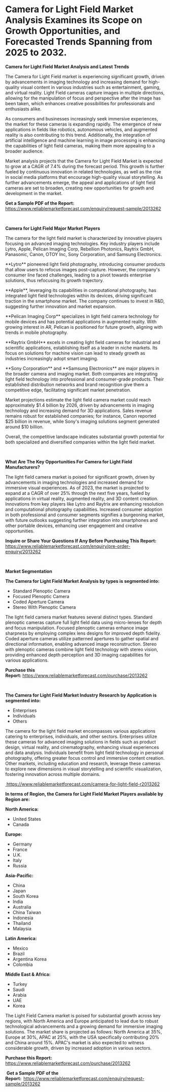 <p><h1>Camera for Light Field Market Analysis Examines its Scope on Growth Opportunities, and Forecasted Trends Spanning from 2025 to 2032.</h1></p><p><strong>Camera for Light Field Market Analysis and Latest Trends</strong></p>
<p><p>The Camera for Light Field market is experiencing significant growth, driven by advancements in imaging technology and increasing demand for high-quality visual content in various industries such as entertainment, gaming, and virtual reality. Light Field cameras capture images in multiple directions, allowing for the manipulation of focus and perspective after the image has been taken, which enhances creative possibilities for professionals and enthusiasts alike.</p><p>As consumers and businesses increasingly seek immersive experiences, the market for these cameras is expanding rapidly. The emergence of new applications in fields like robotics, autonomous vehicles, and augmented reality is also contributing to this trend. Additionally, the integration of artificial intelligence and machine learning in image processing is enhancing the capabilities of light field cameras, making them more appealing to a broader audience.</p><p>Market analysis projects that the Camera for Light Field Market is expected to grow at a CAGR of 7.4% during the forecast period. This growth is further fueled by continuous innovation in related technologies, as well as the rise in social media platforms that encourage high-quality visual storytelling. As further advancements emerge, the appeal and applications of light field cameras are set to broaden, creating new opportunities for growth and development in the market.</p></p>
<p><strong>Get a Sample PDF of the Report:&nbsp;</strong> <a href="https://www.reliablemarketforecast.com/enquiry/request-sample/2013262?utm_campaign=3036&utm_medium=2&utm_source=Github&utm_content=ia&utm_term=15042025&utm_id=camera-for-light-field">https://www.reliablemarketforecast.com/enquiry/request-sample/2013262</a></p>
<p>&nbsp;</p>
<p><strong>Camera for Light Field Major Market Players</strong></p>
<p><p>The camera for the light field market is characterized by innovative players focusing on advanced imaging technologies. Key industry players include Lytro, Apple, Pelican Imaging Corp, Rebellion Photonics, Raytrix GmbH, Panasonic, Canon, OTOY Inc, Sony Corporation, and Samsung Electronics.</p><p>**Lytro** pioneered light field photography, introducing consumer products that allow users to refocus images post-capture. However, the company's consumer line faced challenges, leading to a pivot towards enterprise solutions, thus refocusing its growth trajectory.</p><p>**Apple**, leveraging its capabilities in computational photography, has integrated light field technologies within its devices, driving significant traction in the smartphone market. The company continues to invest in R&D, suggesting further innovation and market expansion.</p><p>**Pelican Imaging Corp** specializes in light field camera technology for mobile devices and has potential applications in augmented reality. With growing interest in AR, Pelican is positioned for future growth, aligning with trends in mobile photography.</p><p>**Raytrix GmbH** excels in creating light field cameras for industrial and scientific applications, establishing itself as a leader in niche markets. Its focus on solutions for machine vision can lead to steady growth as industries increasingly adopt smart imaging.</p><p>**Sony Corporation** and **Samsung Electronics** are major players in the broader camera and imaging market. Both companies are integrating light field technology into professional and consumer-grade products. Their established distribution networks and brand recognition give them a competitive edge, facilitating significant market penetration.</p><p>Market projections estimate the light field camera market could reach approximately $1.4 billion by 2026, driven by advancements in imaging technology and increasing demand for 3D applications. Sales revenue remains robust for established companies; for instance, Canon reported $25 billion in revenue, while Sony's imaging solutions segment generated around $10 billion.</p><p>Overall, the competitive landscape indicates substantial growth potential for both specialized and diversified companies within the light field market.</p></p>
<p>&nbsp;</p>
<p><strong>What Are The Key Opportunities For Camera for Light Field Manufacturers?</strong></p>
<p><p>The light field camera market is poised for significant growth, driven by advancements in imaging technologies and increased demand for immersive visual experiences. As of 2023, the market is projected to expand at a CAGR of over 25% through the next five years, fueled by applications in virtual reality, augmented reality, and 3D content creation. Innovations from key players like Lytro and Raytrix are enhancing resolution and computational photography capabilities. Increased consumer adoption in both professional and consumer segments signifies a burgeoning market, with future outlooks suggesting further integration into smartphones and other portable devices, enhancing user engagement and creative opportunities.</p></p>
<p><strong>Inquire or Share Your Questions If Any Before Purchasing This Report:</strong> <a href="https://www.reliablemarketforecast.com/enquiry/pre-order-enquiry/2013262?utm_campaign=3036&utm_medium=2&utm_source=Github&utm_content=ia&utm_term=15042025&utm_id=camera-for-light-field">https://www.reliablemarketforecast.com/enquiry/pre-order-enquiry/2013262</a></p>
<p>&nbsp;</p>
<p><strong>Market Segmentation</strong></p>
<p><strong>The Camera for Light Field Market Analysis by types is segmented into:</strong></p>
<p><ul><li>Standard Plenoptic Camera</li><li>Focused Plenoptic Camera</li><li>Coded Aperture Camera</li><li>Stereo With Plenoptic Camera</li></ul></p>
<p><p>The light field camera market features several distinct types. Standard plenoptic cameras capture full light field data using micro-lenses for depth and focus manipulation. Focused plenoptic cameras enhance image sharpness by employing complex lens designs for improved depth fidelity. Coded aperture cameras utilize patterned apertures to gather spatial and directional information, enabling advanced image reconstruction. Stereo with plenoptic cameras combine light field technology with stereo vision, providing enhanced depth perception and 3D imaging capabilities for various applications.</p></p>
<p><strong>Purchase this Report:&nbsp;</strong><a href="https://www.reliablemarketforecast.com/purchase/2013262?utm_campaign=3036&utm_medium=2&utm_source=Github&utm_content=ia&utm_term=15042025&utm_id=camera-for-light-field">https://www.reliablemarketforecast.com/purchase/2013262</a></p>
<p>&nbsp;</p>
<p><strong>The Camera for Light Field Market Industry Research by Application is segmented into:</strong></p>
<p><ul><li>Enterprises</li><li>Individuals</li><li>Others</li></ul></p>
<p><p>The camera for the light field market encompasses various applications catering to enterprises, individuals, and other sectors. Enterprises utilize these cameras for advanced imaging solutions in fields such as product design, virtual reality, and cinematography, enhancing visual experiences and data analysis. Individuals benefit from light field technology in personal photography, offering greater focus control and immersive content creation. Other markets, including education and research, leverage these cameras to explore new dimensions in visual storytelling and scientific visualization, fostering innovation across multiple domains.</p></p>
<p><a href="https://www.reliablemarketforecast.com/camera-for-light-field-r2013262?utm_campaign=3036&utm_medium=2&utm_source=Github&utm_content=ia&utm_term=15042025&utm_id=camera-for-light-field">&nbsp;https://www.reliablemarketforecast.com/camera-for-light-field-r2013262</a></p>
<p><strong>In terms of Region, the Camera for Light Field Market Players available by Region are:</strong></p>
<p>
    <p> <strong> North America: </strong>
        <ul>
            <li>United States</li>
            <li>Canada</li>
        </ul>
        </p> 
    <p> <strong> Europe: </strong>
        <ul>
            <li>Germany</li>
            <li>France</li>
            <li>U.K.</li>
            <li>Italy</li>
            <li>Russia</li>
        </ul>
        </p> 
    <p> <strong> Asia-Pacific: </strong>
        <ul>
            <li>China</li>
            <li>Japan</li>
            <li>South Korea</li>
            <li>India</li>
            <li>Australia</li>
            <li>China Taiwan</li>
            <li>Indonesia</li>
            <li>Thailand</li>
            <li>Malaysia</li>
        </ul>
        </p> 
    <p> <strong> Latin America: </strong>
        <ul>
            <li>Mexico</li>
            <li>Brazil</li>
            <li>Argentina Korea</li>
            <li>Colombia</li>
        </ul>
        </p> 
    <p> <strong> Middle East & Africa: </strong>
        <ul>
            <li>Turkey</li>
            <li>Saudi</li>
            <li>Arabia</li>
            <li>UAE</li>
            <li>Korea</li>
        </ul>
    </p>
    </p>
<p><p>The Light Field Camera market is poised for substantial growth across key regions, with North America and Europe anticipated to lead due to robust technological advancements and a growing demand for immersive imaging solutions. The market share is projected as follows: North America at 35%, Europe at 30%, APAC at 25%, with the USA specifically contributing 20% and China around 15%. APAC's market is also expected to witness considerable growth, driven by increased adoption in various sectors.</p></p>
<p><strong>Purchase this Report: </strong><a href="https://www.reliablemarketforecast.com/purchase/2013262?utm_campaign=3036&utm_medium=2&utm_source=Github&utm_content=ia&utm_term=15042025&utm_id=camera-for-light-field">https://www.reliablemarketforecast.com/purchase/2013262</a></p>
<p>&nbsp;<strong>Get a Sample PDF of the Report:&nbsp;&nbsp;</strong><a href="https://www.reliablemarketforecast.com/enquiry/request-sample/2013262?utm_campaign=3036&utm_medium=2&utm_source=Github&utm_content=ia&utm_term=15042025&utm_id=camera-for-light-field">https://www.reliablemarketforecast.com/enquiry/request-sample/2013262</a></p>
<p><strong></strong></p>
<p><p></p><p></p><p></p></p>